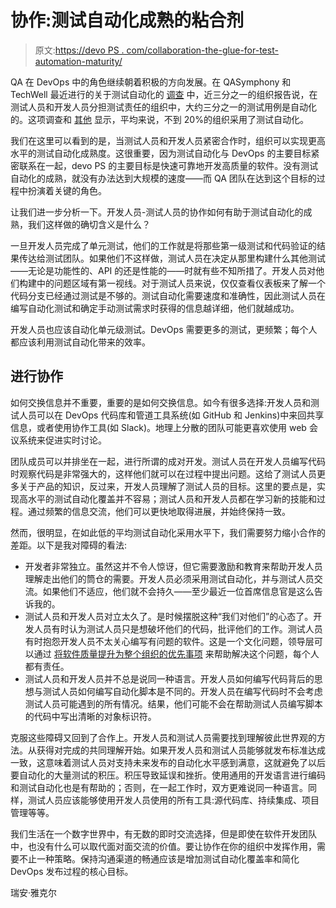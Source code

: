 # 协作:测试自动化成熟的粘合剂

> 原文:[https://devo PS . com/collaboration-the-glue-for-test-automation-maturity/](https://devops.com/collaboration-the-glue-for-test-automation-maturity/)

QA 在 DevOps 中的角色继续朝着积极的方向发展。在 QASymphony 和 TechWell 最近进行的关于测试自动化的 [调查](https://www.qasymphony.com/landing-pages/report-the-evolution-of-test-automation/) 中，近三分之一的组织报告说，在测试人员和开发人员分担测试责任的组织中，大约三分之一的测试用例是自动化的。这项调查和 [其他](https://techbeacon.com/world-quality-report-2017-18-state-qa-testing) 显示，平均来说，不到 20%的组织采用了测试自动化。

我们在这里可以看到的是，当测试人员和开发人员紧密合作时，组织可以实现更高水平的测试自动化成熟度。这很重要，因为测试自动化与 DevOps 的主要目标紧密联系在一起，devo PS 的主要目标是快速可靠地开发高质量的软件。没有测试自动化的成熟，就没有办法达到大规模的速度——而 QA 团队在达到这个目标的过程中扮演着关键的角色。

让我们进一步分析一下。开发人员-测试人员的协作如何有助于测试自动化的成熟，我们这样做的确切含义是什么？

一旦开发人员完成了单元测试，他们的工作就是将那些第一级测试和代码验证的结果传达给测试团队。如果他们不这样做，测试人员在决定从那里构建什么其他测试——无论是功能性的、API 的还是性能的——时就有些不知所措了。开发人员对他们构建中的问题区域有第一视线。对于测试人员来说，仅仅查看仪表板来了解一个代码分支已经通过测试是不够的。测试自动化需要速度和准确性，因此测试人员在编写自动化测试和确定手动测试需求时获得的信息越详细，他们就越成功。

开发人员也应该自动化单元级测试。DevOps 需要更多的测试，更频繁；每个人都应该利用测试自动化带来的效率。

## **进行协作**

如何交换信息并不重要，重要的是如何交换信息。如今有很多选择:开发人员和测试人员可以在 DevOps 代码库和管道工具系统(如 GitHub 和 Jenkins)中来回共享信息，或者使用协作工具(如 Slack)。地理上分散的团队可能更喜欢使用 web 会议系统来促进实时讨论。

团队成员可以并排坐在一起，进行所谓的成对开发。测试人员在开发人员编写代码时观察代码是非常强大的，这样他们就可以在过程中提出问题。这给了测试人员更多关于产品的知识，反过来，开发人员理解了测试人员的目标。这里的要点是，实现高水平的测试自动化覆盖并不容易；测试人员和开发人员都在学习新的技能和过程。通过频繁的信息交流，他们可以更快地取得进展，并始终保持一致。

然而，很明显，在如此低的平均测试自动化采用水平下，我们需要努力缩小合作的差距。以下是我对障碍的看法:

*   开发者非常独立。虽然这并不令人惊讶，但它需要激励和教育来帮助开发人员理解走出他们的筒仓的需要。开发人员必须采用测试自动化，并与测试人员交流。如果他们不适应，他们就不会持久——至少最近一位首席信息官是这么告诉我的。
*   测试人员和开发人员对立太久了。是时候摆脱这种“我们对他们”的心态了。开发人员有时认为测试人员只是想破坏他们的代码，批评他们的工作。测试人员有时抱怨开发人员不太关心编写有问题的软件。这是一个文化问题，领导层可以通过 [将软件质量提升为整个组织的优先事项](https://www.qasymphony.com/articles/developing-quality-focused-talent/) 来帮助解决这个问题，每个人都有责任。
*   测试人员和开发人员并不总是说同一种语言。开发人员如何编写代码背后的思想与测试人员如何编写自动化脚本是不同的。开发人员在编写代码时不会考虑测试人员可能遇到的所有情况。结果，他们可能不会在帮助测试人员编写脚本的代码中写出清晰的对象标识符。

克服这些障碍又回到了合作上。开发人员和测试人员需要找到理解彼此世界观的方法。从获得对完成的共同理解开始。如果开发人员和测试人员能够就发布标准达成一致，这意味着测试人员对支持未来发布的自动化水平感到满意，这就避免了以后要自动化的大量测试的积压。积压导致延误和挫折。使用通用的开发语言进行编码和测试自动化也是有帮助的；否则，在一起工作时，双方更难说同一种语言。同样，测试人员应该能够使用开发人员使用的所有工具:源代码库、持续集成、项目管理等等。

我们生活在一个数字世界中，有无数的即时交流选择，但是即使在软件开发团队中，也没有什么可以取代面对面交流的价值。要让协作在你的组织中发挥作用，需要不止一种策略。保持沟通渠道的畅通应该是增加测试自动化覆盖率和简化 DevOps 发布过程的核心目标。

瑞安·雅克尔